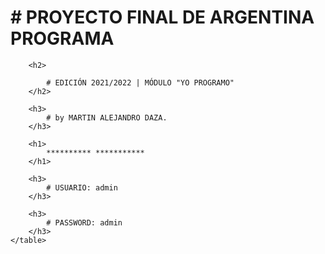 <div>
    <table>
        <h1>
            # PROYECTO FINAL DE ARGENTINA PROGRAMA
        </h1>
    
        <h2>
    
            # EDICIÓN 2021/2022 | MÓDULO "YO PROGRAMO"
        </h2>
    
        <h3>
            # by MARTIN ALEJANDRO DAZA.
        </h3>
    
        <h1>
            ********** ***********
        </h1>
    
        <h3>
            # USUARIO: admin
        </h3>
    
        <h3>
            # PASSWORD: admin
        </h3>
    </table>



</div>
